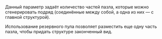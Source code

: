 Данный параметр задаёт количество частей пазла, которые можно сгенерировать подряд (соединённые между собой, а одна из них — с главной структурой).

Использование резервного пула позволяет разместить еще одну часть пазла, чтобы придать структуре законченный вид.